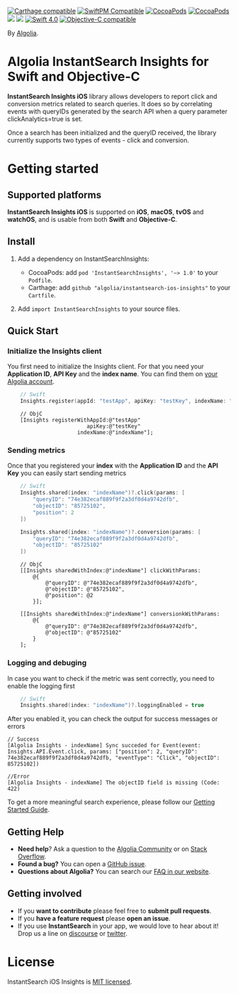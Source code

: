 [![Carthage compatible](https://img.shields.io/badge/Carthage-compatible-4BC51D.svg?style=flat)](https://github.com/Carthage/Carthage)
[![SwiftPM Compatible](https://img.shields.io/badge/SwiftPM-Compatible-brightgreen.svg)](https://swift.org/package-manager/)
[![CocoaPods](https://img.shields.io/cocoapods/v/AlgoliaSearch-Client-Swift.svg)]()
[![CocoaPods](https://img.shields.io/cocoapods/l/AlgoliaSearch-Client-Swift.svg)]()
[![](https://img.shields.io/badge/OS%20X-10.9%2B-lightgrey.svg)]()
[![](https://img.shields.io/badge/iOS-7.0%2B-lightgrey.svg)]()
[![Swift 4.0](https://img.shields.io/badge/Swift-4.0-orange.svg)]()
<a href="https://developer.apple.com/documentation/objectivec"><img src="https://img.shields.io/badge/Objective--C-compatible-blue.svg" alt="Objective-C compatible" /></a>

By [Algolia](http://algolia.com).

# Algolia InstantSearch Insights for Swift and Objective-C

**InstantSearch Insights iOS** library allows developers to report click and conversion metrics related to search queries. It does so by correlating events with queryIDs generated by the search API when a query parameter clickAnalytics=true is set.

Once a search has been initialized and the queryID received, the library currently supports two types of events - click and conversion.

# Getting started

## Supported platforms

**InstantSearch Insights iOS** is supported on **iOS**, **macOS**, **tvOS** and **watchOS**,
and is usable from both **Swift** and **Objective-C**.

## Install

1. Add a dependency on InstantSearchInsights:
   - CocoaPods: add `pod 'InstantSearchInsights', '~> 1.0'` to your `Podfile`.
   - Carthage: add `github "algolia/instantsearch-ios-insights"` to your `Cartfile`.

2. Add `import InstantSearchInsights` to your source files.

## Quick Start

### Initialize the Insights client

You first need to initialize the Insights client. For that you need your **Application ID**, **API Key** and the **index name**.
You can find them on [your Algolia account](https://www.algolia.com/api-keys).

```swift
	// Swift
	Insights.register(appId: "testApp", apiKey: "testKey", indexName: "indexName")
```

```objc
	// ObjC
	[Insights registerWithAppId:@"testApp"
						 apiKey:@"testKey"
					  indexName:@"indexName"];
```

### Sending metrics

Once that you registered your **index** with the **Application ID** and the **API Key** you can easily start sending metrics

```swift
	// Swift
	Insights.shared(index: "indexName")?.click(params: [
		"queryID": "74e382ecaf889f9f2a3df0d4a9742dfb",
		"objectID": "85725102",
		"position": 2
	])

	Insights.shared(index: "indexName")?.conversion(params: [
		"queryID": "74e382ecaf889f9f2a3df0d4a9742dfb",
		"objectID": "85725102"
	])
```

```objc
	// ObjC
	[[Insights sharedWithIndex:@"indexName"] clickWithParams:
		@{
			@"queryID": @"74e382ecaf889f9f2a3df0d4a9742dfb",
			@"objectID": @"85725102",
			@"position": @2
		}];

	[[Insights sharedWithIndex:@"indexName"] conversionkWithParams:
		@{
			@"queryID": @"74e382ecaf889f9f2a3df0d4a9742dfb",
			@"objectID": @"85725102"
		}
	];
```
### Logging and debuging

In case you want to check if the metric was sent correctly, you need to enable the logging first

```swift
	// Swift
	Insights.shared(index: "indexName")?.loggingEnabled = true
```

After you enabled it, you can check the output for success messages or errors

```
// Success
[Algolia Insights - indexName] Sync succeded for Event(event: Insights.API.Event.click, params: ["position": 2, "queryID": 74e382ecaf889f9f2a3df0d4a9742dfb, "eventType": "Click", "objectID": 85725102])

//Error
[Algolia Insights - indexName] The objectID field is missing (Code: 422)
```

To get a more meaningful search experience, please follow our [Getting Started Guide](https://community.algolia.com/instantsearch-ios/getting-started.html).

## Getting Help

- **Need help**? Ask a question to the [Algolia Community](https://discourse.algolia.com/) or on [Stack Overflow](http://stackoverflow.com/questions/tagged/algolia).
- **Found a bug?** You can open a [GitHub issue](https://github.com/algolia/instantsearch-ios-insights).
- **Questions about Algolia?** You can search our [FAQ in our website](https://www.algolia.com/doc/faq/).


## Getting involved

* If you **want to contribute** please feel free to **submit pull requests**.
* If you **have a feature request** please **open an issue**.
* If you use **InstantSearch** in your app, we would love to hear about it! Drop us a line on [discourse](https://discourse.algolia.com/) or [twitter](https://twitter.com/algolia).

# License

InstantSearch iOS Insights is [MIT licensed](LICENSE.md).

[react-instantsearch-github]: https://github.com/algolia/react-instantsearch/
[instantsearch-android-github]: https://github.com/algolia/instantsearch-android
[instantsearch-js-github]: https://github.com/algolia/instantsearch.js
